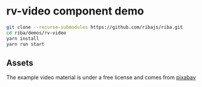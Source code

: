 # rv-video component demo

```bash
git clone --recurse-submodules https://github.com/ribajs/riba.git
cd riba/demos/rv-video
yarn install
yarn run start
```

## Assets

The example video material is under a free license and comes from [pixabay](https://pixabay.com/videos/)
